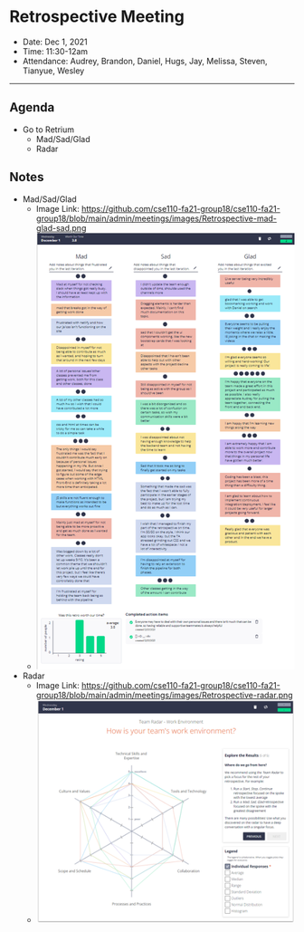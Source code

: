 # Retrospective Meeting
- Date: Dec 1, 2021  
- Time: 11:30-12am
- Attendance: Audrey, Brandon, Daniel, Hugs, Jay, Melissa, Steven, Tianyue, Wesley
---

## Agenda
- Go to Retrium
  - Mad/Sad/Glad
  - Radar

## Notes
- Mad/Sad/Glad
  - Image Link: https://github.com/cse110-fa21-group18/cse110-fa21-group18/blob/main/admin/meetings/images/Retrospective-mad-glad-sad.png
  - ![Mad/Sad/Glad image](images/Retrospective-mad-glad-sad.png)
- Radar
  - Image Link: https://github.com/cse110-fa21-group18/cse110-fa21-group18/blob/main/admin/meetings/images/Retrospective-radar.png
  - ![Radar image](images/Retrospective-radar.png)
